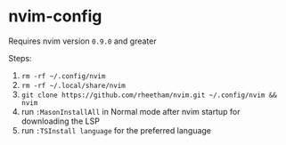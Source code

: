 # nvim-config
Requires nvim version `0.9.0` and greater

Steps:
1. `rm -rf ~/.config/nvim`
2. `rm -rf ~/.local/share/nvim`
3. `git clone https://github.com/rheetham/nvim.git ~/.config/nvim && nvim`
4. run `:MasonInstallAll` in Normal mode after nvim startup for downloading the LSP
5. run `:TSInstall language` for the preferred language
